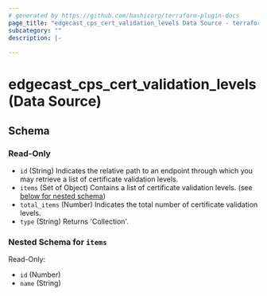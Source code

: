 ```yaml
---
# generated by https://github.com/hashicorp/terraform-plugin-docs
page_title: "edgecast_cps_cert_validation_levels Data Source - terraform-provider-ec"
subcategory: ""
description: |-
  
---
```


# edgecast_cps_cert_validation_levels (Data Source)





<!-- schema generated by tfplugindocs -->
## Schema

### Read-Only

- `id` (String) Indicates the relative path to an endpoint through which you may retrieve a list of certificate validation levels.
- `items` (Set of Object) Contains a list of certificate validation levels. (see [below for nested schema](#nestedatt--items))
- `total_items` (Number) Indicates the total number of certificate validation levels.
- `type` (String) Returns 'Collection'.

<a id="nestedatt--items"></a>
### Nested Schema for `items`

Read-Only:

- `id` (Number)
- `name` (String)


